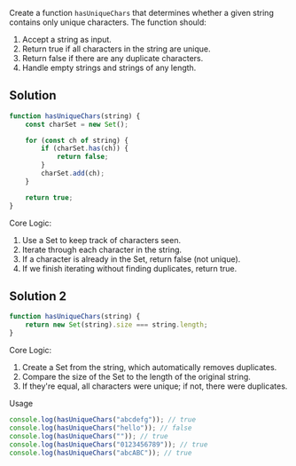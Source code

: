 Create a function `hasUniqueChars` that determines whether a given string contains only unique characters. The function should:
1. Accept a string as input.
2. Return true if all characters in the string are unique.
3. Return false if there are any duplicate characters.
4. Handle empty strings and strings of any length.

## Solution

```javascript
function hasUniqueChars(string) {
    const charSet = new Set();

    for (const ch of string) {
        if (charSet.has(ch)) {
            return false;
        }
        charSet.add(ch);
    }

    return true;
}
```

Core Logic:
1. Use a Set to keep track of characters seen.
2. Iterate through each character in the string.
3. If a character is already in the Set, return false (not unique).
4. If we finish iterating without finding duplicates, return true.

## Solution 2 

```javascript
function hasUniqueChars(string) {
    return new Set(string).size === string.length;
}
```

Core Logic:
1. Create a Set from the string, which automatically removes duplicates.
2. Compare the size of the Set to the length of the original string.
3. If they're equal, all characters were unique; if not, there were duplicates.

Usage

```javascript
console.log(hasUniqueChars("abcdefg")); // true
console.log(hasUniqueChars("hello")); // false
console.log(hasUniqueChars("")); // true
console.log(hasUniqueChars("0123456789")); // true
console.log(hasUniqueChars("abcABC")); // true
```